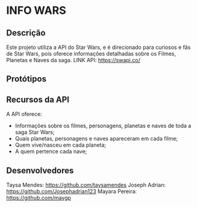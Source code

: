 
# INFO WARS
## Descrição
Este projeto utiliza a API do Star Wars, e é direcionado para curiosos e fãs de Star Wars, pois oferece informações detalhadas sobre os Filmes, Planetas e Naves da saga. 
LINK API: https://swapi.co/
## Protótipos
## Recursos da API
  A API oferece:
- Informações sobre os filmes, personagens, planetas e naves de toda a saga Star Wars;
- Quais planetas, personagens e naves apareceram em cada filme;
- Quem vive/nasceu em cada planeta;
- A quem pertence cada nave;
## Desenvolvedores
Taysa Mendes: https://github.com/taysamendes
Joseph Adrian: https://github.com/Josephadrian123
Mayara Pereira: https://github.com/maygp
